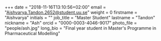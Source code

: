 +++ date = "2018-11-16T13:10:56+02:00" email = "Aishvarya.Tandon.2652@student.uu.se" weight = 0 firstname = "Aishvarya"
initials = "" job_title = "Master Student" lastname = "Tandon" nickname = "Ash" orcid = "0000-0003-4046-9017"
photo_file = "people/ash.jpg" long_bio = "Final year student in Master's Programme in Pharmaceutical Modelling"
